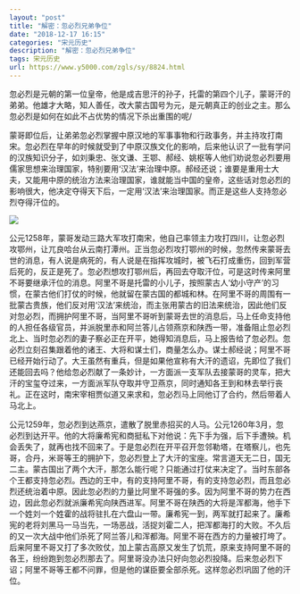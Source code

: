 ```yaml
---
layout: "post"
title: "解密：忽必烈兄弟争位"
date: "2018-12-17 16:15"
categories: "宋元历史"
description: "解密：忽必烈兄弟争位"
tags: 宋元历史
url: https://www.y5000.com/zgls/sy/8824.html
---
```






忽必烈是元朝的第一位皇帝，他是成吉思汗的孙子，托雷的第四个儿子，蒙哥汗的弟弟。他雄才大略，知人善任，改大蒙古国号为元，是元朝真正的创业之主。那么忽必烈是如何在如此不占优势的情况下杀出重围的呢/

蒙哥即位后，让弟弟忽必烈掌握中原汉地的军事事物和行政事务，并主持攻打南宋。忽必烈在早年的时候就受到了中原汉族文化的影响，后来他认识了一批有学问的汉族知识分子，如刘秉忠、张文谦、王鄂、郝经、姚枢等人他们劝说忽必烈要用儒家思想来治理国家，特别要用‘汉法’来治理中原。郝经还说；谁要是重用士大夫，又能用中原的统治方法来治理国家，谁就能当中国的皇帝，这些话对忽必烈的影响很大，他决定夺得天下后，一定用‘汉法’来治理国家。而正是这些人支持忽必烈夺得汗位的。

![](https://img.y5000.com/uploads/allimg/161230/1113534412-0.jpg)

公元1258年，蒙哥发动三路大军攻打南宋，他自己率领主力攻打四川，让忽必烈攻鄂州，让兀良哈台从云南打潭州。正当忽必烈攻打鄂州的时候，忽然传来蒙哥去世的消息，有人说是病死的，有人说是在指挥攻城时，被飞石打成重伤，回到军营后死的，反正是死了。忽必烈想攻打鄂州后，再回去夺取汗位，可是这时传来阿里不哥要继承汗位的消息。阿里不哥是托雷的小儿子，按照蒙古人‘幼小守产’的习惯，在蒙古他们打仗的时候，他就留在蒙古国的都城和林。在阿里不哥的周围有一批蒙古贵族，他们反对用‘汉法’来统治，而主张用蒙古的旧法来统治，因此他们反对忽必烈，而拥护阿里不哥，当阿里不哥听到蒙哥去世的消息后，马上任命支持他的人担任各级官员，并派脱里赤和阿兰答儿占领燕京和陕西一带，准备阻止忽必烈北上、当时忽必烈的妻子察必正在开平，她得知消息后，马上报告给了忽必烈。忽必烈立刻召集跟着他的诸王、大将和谋士们，商量怎么办。谋士郝经说；阿里不哥已经开始行动了。大王虽然有重兵，但是如果他宣称有大汗的遗诏，先即位了我们还能回去吗？他给忽必烈献了一条妙计，一方面派一支军队去接蒙哥的灵车，把大汗的宝玺夺过来，一方面派军队夺取并守卫燕京，同时通知各王到和林去举行丧礼。正在这时，南宋宰相贾似道又来求和，忽必烈马上同他订了合约，然后带着人马北上。

公元1259年，忽必烈到达燕京，遣散了脱里赤招买的人马。公元1260年3月，忽必烈到达开平。他的大将廉希宪和商挺私下对他说：先下手为强，后下手遭殃。机会丢失了，就再也找不回来了。于是忽必烈在开平召开忽邻勒塔，在塔察儿，也先哥，合丹，米哥等王的拥护下，忽必烈登上了大汗的宝座。常言道天无二日，国无二主。蒙古国出了两个大汗，那怎么能行呢？只能通过打仗来决定了。当时东部各个王都支持忽必烈。西边的王中，有的支持阿里不哥，有的支持忽必烈，而且忽必烈还统治着中原。因此忽必烈的力量比阿里不哥强的多。因为阿里不哥的势力在西边，因此忽必烈就派廉希宪向陕西进军。阿里不哥在陕西的大将是浑都海，他手下一个姓刘一个姓霍的战将驻扎在六盘山一带。廉希宪一到，两军就打起来了。廉希宪的老将刘黑马一马当先，一场恶战，活捉刘霍二人，把浑都海打的大败。不久后的又一次大战中他们杀死了阿兰答儿和浑都海。阿里不哥在西方的力量被打垮了。后来阿里不哥又打了多次败仗，加上蒙古高原又发生了饥荒，原来支持阿里不哥的各王，纷纷跑到忽必烈那去了。阿里哥没办法只好向忽必烈投降。后来忽必烈下诏；阿里不哥等王都不问罪，但是他的谋臣要全部杀死。这样忽必烈巩固了他的汗位。
